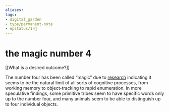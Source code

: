 ```yaml
---
aliases: 
tags:
- digital_garden
- type/permanent-note
- epstatus/1-🌱
---
```

# the magic number 4
[[What is a desired outcome?]]

The number four has been called “magic” due to [research](https://www.ncbi.nlm.nih.gov/pubmed/11515286) indicating it seems to be the natural limit of all sorts of cognitive processes, from working memory to object-tracking to rapid enumeration. In more speculative findings, some primitive tribes seem to have specific words only up to the number four, and many animals seem to be able to distinguish up to four individual objects.